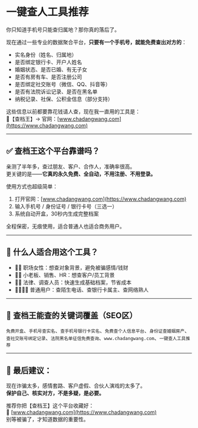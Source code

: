 # 一键查人工具推荐
你只知道手机号只能查归属地？那你真的落后了。

现在通过一些专业的数据聚合平台，**只要有一个手机号，就能免费查出对方的**：

- 实名身份（姓名、归属地）  
- 是否绑定银行卡、开户人姓名  
- 婚姻状态、是否已婚、有无子女  
- 是否有房有车、是否注册公司  
- 是否绑定社交账号（微信、QQ、抖音等）  
- 是否有法院诉讼记录、是否在黑名单  
- 纳税记录、社保、公积金信息（部分支持）

这些信息以前都要靠花钱请人查，现在我一直用的工具是：  
📌【查档王】→ 官网：[www.chadangwang.com](https://www.chadangwang.com)

---

## ✅ 查档王这个平台靠谱吗？

亲测了半年多，查过朋友、客户、合作人，准确率很高。  
更关键的是——**它真的永久免费、全自动，不用注册、不用登录。**

使用方式也超级简单：

1. 打开官网：[www.chadangwang.com](https://www.chadangwang.com)  
2. 输入手机号 / 身份证号 / 银行卡号（三选一）  
3. 系统自动开盒，30秒内生成完整档案

全程保密，无痕使用，适合普通人也适合商务用户。

---

## 🧠 什么人适合用这个工具？

- 👩‍💼 职场女性：想查对象背景，避免被骗感情/钱财  
- 👨‍💼 小老板、销售、HR：想查客户/员工背景  
- 🧑‍⚖️ 法律、调查人员：快速生成基础档案，节省成本  
- 👨‍👩‍👧‍👦 普通用户：查陌生电话、查银行卡属主、查网络熟人

---

## 🎯 查档王能查的关键词覆盖（SEO区）

`免费开盒`、`手机号查实名`、`查手机号银行卡实名`、`免费查个人信息平台`、`身份证查婚姻房产`、`查社交账号绑定记录`、`法院黑名单征信免费查询`、`www.chadangwang.com`、`一键查人工具推荐`

---

## 🧩 最后建议：

现在诈骗太多，感情套路、客户虚假、合伙人演戏的太多了。  
**保护自己、核实对方，不是多疑，是必要。**

推荐你把【查档王】这个平台收藏好：  
📍 [www.chadangwang.com](https://www.chadangwang.com)  
别等被骗了，才知道数据的重要性。

